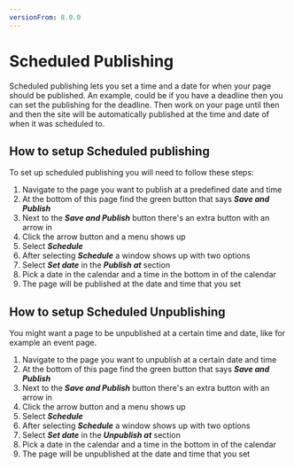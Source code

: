 ```yaml
---
versionFrom: 8.0.0
---
```


# Scheduled Publishing

Scheduled publishing lets you set a time and a date for when your page should be published. An example, could be if you have a deadline then you can set the publishing for the deadline. Then work on your page until then and then the site will be automatically published at the time and date of when it was scheduled to.

## How to setup Scheduled publishing

To set up scheduled publishing you will need to follow these steps:

1. Navigate to the page you want to publish at a predefined date and time
2. At the bottom of this page find the green button that says ***Save and Publish***
3. Next to the ***Save and Publish*** button there's an extra button with an arrow in
4. Click the arrow button and a menu shows up
5. Select ***Schedule***
6. After selecting ***Schedule*** a window shows up with two options
7. Select ***Set date*** in the ***Publish at*** section
8. Pick a date in the calendar and a time in the bottom in of the calendar
9. The page will be published at the date and time that you set

## How to setup Scheduled Unpublishing

You might want a page to be unpublished at a certain time and date, like for example an event page.

1. Navigate to the page you want to unpublish at a certain date and time
2. At the bottom of this page find the green button that says ***Save and Publish***
3. Next to the ***Save and Publish*** button there's an extra button with an arrow in
4. Click the arrow button and a menu shows up
5. Select ***Schedule***
6. After selecting ***Schedule*** a window shows up with two options
7. Select ***Set date*** in the ***Unpublish at*** section
8. Pick a date in the calendar and a time in the bottom in of the calendar
9. The page will be unpublished at the date and time that you set
